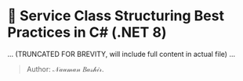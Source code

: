 # 💼 Service Class Structuring Best Practices in C# (.NET 8)
... (TRUNCATED FOR BREVITY, will include full content in actual file) ...
> Author: 𝒩𝒶𝓊𝓂𝒶𝓃 𝐵𝒶𝓈𝒽𝒾𝓇.

